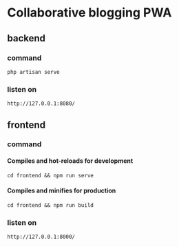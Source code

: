 # Collaborative blogging PWA
 

## backend

### command
`php artisan serve`

### listen on 
`http://127.0.0.1:8080/`


## frontend

### command

#### Compiles and hot-reloads for development
`cd frontend && npm run serve`
#### Compiles and minifies for production
`cd frontend && npm run build`

### listen on 
`http://127.0.0.1:8000/`


